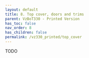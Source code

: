 ```yaml
---
layout: default
title: 8. Top cover, doors and trims
parent: VzBoT330 - Printed Version
has_toc: false
nav_order: 8
has_children: false
permalink: /vz330_printed/top_cover
---
```


TODO
